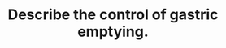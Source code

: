 ---
title: "Describe the control of gastric emptying."
entityType: SAQ
exam: PEX
college: CICM
year: 2010
sitting: B
question: 21
passRate: 53
lo:
- "[[Q2d]]"
EC_expectedDomains:
- "For a good answer candidates were expected to mention liquids empty much faster (and in an exponential fashion) than solids (which have a linear pattern), rate of emptying depends on the pressure gradient generated by the antrum against pyloric resistance."
- "Antral pump activity is of most importance and that it is influenced by signals from both the stomach (eg distension) and the duodenum (volume, osmolarity, pH) and humoral factors (gastrin, cholecystikinin, secretin) and nervous stimulation (general parasympathetic nervous stimulation enhances gastric motility and sympathetic stimulation opposes it)."
EC_errorsCommon:
- "This was another important, relevant and essential aspect of basic physiology, for which candidates tended to lack sufficient breath and depth of the required knowledge."
resources:
- "Guyton and Hall Textbook of Medical Physiology, Chp 63"
- "Power and Kam, Principles of Physiology for the Anaesthetists, pg 193"
---